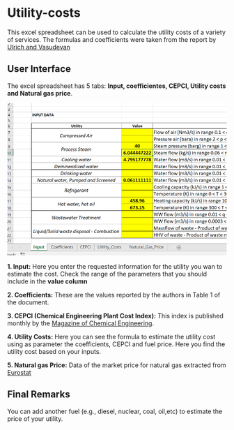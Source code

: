 # Utility-costs

This excel spreadsheet can be used to calculate the utility costs of a variety of services. The formulas and coefficients were taken from the report by [Ulrich and Vasudevan](https://github.com/caaficus/Utility-costs/blob/main/Ulrich%20and%20Vasudevan%20-%20How%20to%20Estimate%20Utility%20Costs.pdf) 

## User Interface

The excel spreadsheet has 5 tabs: **Input, coefficientes, CEPCI, Utility costs and Natural gas price**.

![image of user](https://github.com/caaficus/Utility-costs/blob/main/Introduction.PNG)

**1. Input:** Here you enter the requested information for the utility you wan to estimate the cost. Check the range of the parameters that you should include in the **value column**

**2. Coefficients:**  These are the values reported by the authors in Table 1 of the document. 

**3. CEPCI (Chemical Engineering Plant Cost Index):** This index is published monthly by the [Magazine of Chemical Engineering](https://www.chemengonline.com/pci-home). 

**4. Utility Costs:** Here you can see the formula to estimate the utility cost using as parameter the coefficients, CEPCI and fuel price. Here you find the utility cost based on your inputs. 

**5. Natural gas Price:** Data of the market price for natural gas extracted from [Eurostat](https://ec.europa.eu/eurostat/databrowser/view/nrg_pc_203/default/table?lang=en)

## Final Remarks

You can add another fuel (e.g., diesel, nuclear, coal, oil,etc) to estimate the price of your utility. 

